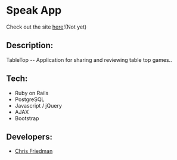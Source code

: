 # Speak App

Check out the site [here](http://.herokuapp.com/)!(Not yet)

## Description:

TableTop -- Application for sharing and reviewing table top games..

## Tech:

- Ruby on Rails
- PostgreSQL
- Javascript / jQuery
- AJAX
- Bootstrap


## Developers:

- [Chris Friedman](https://github.com/khristoph)
